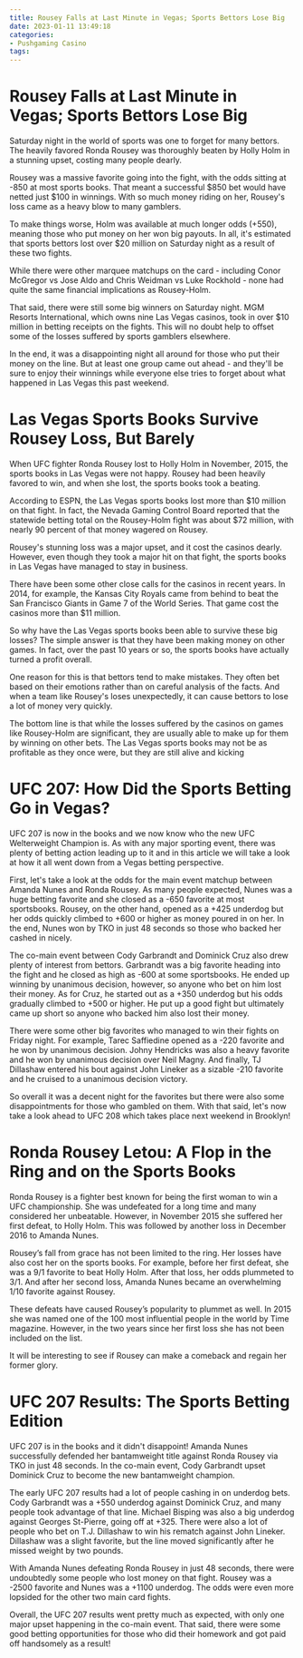 ```yaml
---
title: Rousey Falls at Last Minute in Vegas; Sports Bettors Lose Big 
date: 2023-01-11 13:49:18
categories:
- Pushgaming Casino
tags:
---
```



#  Rousey Falls at Last Minute in Vegas; Sports Bettors Lose Big 

Saturday night in the world of sports was one to forget for many bettors. The heavily favored Ronda Rousey was thoroughly beaten by Holly Holm in a stunning upset, costing many people dearly.

Rousey was a massive favorite going into the fight, with the odds sitting at -850 at most sports books. That meant a successful $850 bet would have netted just $100 in winnings. With so much money riding on her, Rousey's loss came as a heavy blow to many gamblers. 

To make things worse, Holm was available at much longer odds (+550), meaning those who put money on her won big payouts. In all, it's estimated that sports bettors lost over $20 million on Saturday night as a result of these two fights. 

While there were other marquee matchups on the card - including Conor McGregor vs Jose Aldo and Chris Weidman vs Luke Rockhold - none had quite the same financial implications as Rousey-Holm. 

That said, there were still some big winners on Saturday night. MGM Resorts International, which owns nine Las Vegas casinos, took in over $10 million in betting receipts on the fights. This will no doubt help to offset some of the losses suffered by sports gamblers elsewhere. 

In the end, it was a disappointing night all around for those who put their money on the line. But at least one group came out ahead - and they'll be sure to enjoy their winnings while everyone else tries to forget about what happened in Las Vegas this past weekend.

#  Las Vegas Sports Books Survive Rousey Loss, But Barely 

When UFC fighter Ronda Rousey lost to Holly Holm in November, 2015, the sports books in Las Vegas were not happy. Rousey had been heavily favored to win, and when she lost, the sports books took a beating.

According to ESPN, the Las Vegas sports books lost more than $10 million on that fight. In fact, the Nevada Gaming Control Board reported that the statewide betting total on the Rousey-Holm fight was about $72 million, with nearly 90 percent of that money wagered on Rousey.

Rousey's stunning loss was a major upset, and it cost the casinos dearly. However, even though they took a major hit on that fight, the sports books in Las Vegas have managed to stay in business.

There have been some other close calls for the casinos in recent years. In 2014, for example, the Kansas City Royals came from behind to beat the San Francisco Giants in Game 7 of the World Series. That game cost the casinos more than $11 million.

So why have the Las Vegas sports books been able to survive these big losses? The simple answer is that they have been making money on other games. In fact, over the past 10 years or so, the sports books have actually turned a profit overall.

One reason for this is that bettors tend to make mistakes. They often bet based on their emotions rather than on careful analysis of the facts. And when a team like Rousey's loses unexpectedly, it can cause bettors to lose a lot of money very quickly.

The bottom line is that while the losses suffered by the casinos on games like Rousey-Holm are significant, they are usually able to make up for them by winning on other bets. The Las Vegas sports books may not be as profitable as they once were, but they are still alive and kicking

#  UFC 207: How Did the Sports Betting Go in Vegas? 

UFC 207 is now in the books and we now know who the new UFC Welterweight Champion is. As with any major sporting event, there was plenty of betting action leading up to it and in this article we will take a look at how it all went down from a Vegas betting perspective.

First, let's take a look at the odds for the main event matchup between Amanda Nunes and Ronda Rousey. As many people expected, Nunes was a huge betting favorite and she closed as a -650 favorite at most sportsbooks. Rousey, on the other hand, opened as a +425 underdog but her odds quickly climbed to +600 or higher as money poured in on her. In the end, Nunes won by TKO in just 48 seconds so those who backed her cashed in nicely.

The co-main event between Cody Garbrandt and Dominick Cruz also drew plenty of interest from bettors. Garbrandt was a big favorite heading into the fight and he closed as high as -600 at some sportsbooks. He ended up winning by unanimous decision, however, so anyone who bet on him lost their money. As for Cruz, he started out as a +350 underdog but his odds gradually climbed to +500 or higher. He put up a good fight but ultimately came up short so anyone who backed him also lost their money.

There were some other big favorites who managed to win their fights on Friday night. For example, Tarec Saffiedine opened as a -220 favorite and he won by unanimous decision. Johny Hendricks was also a heavy favorite and he won by unanimous decision over Neil Magny. And finally, TJ Dillashaw entered his bout against John Lineker as a sizable -210 favorite and he cruised to a unanimous decision victory.

So overall it was a decent night for the favorites but there were also some disappointments for those who gambled on them. With that said, let's now take a look ahead to UFC 208 which takes place next weekend in Brooklyn!

#  Ronda Rousey Letou: A Flop in the Ring and on the Sports Books 

Ronda Rousey is a fighter best known for being the first woman to win a UFC championship. She was undefeated for a long time and many considered her unbeatable. However, in November 2015 she suffered her first defeat, to Holly Holm. This was followed by another loss in December 2016 to Amanda Nunes.

Rousey’s fall from grace has not been limited to the ring. Her losses have also cost her on the sports books. For example, before her first defeat, she was a 9/1 favorite to beat Holly Holm. After that loss, her odds plummeted to 3/1. And after her second loss, Amanda Nunes became an overwhelming 1/10 favorite against Rousey.

These defeats have caused Rousey’s popularity to plummet as well. In 2015 she was named one of the 100 most influential people in the world by Time magazine. However, in the two years since her first loss she has not been included on the list.

It will be interesting to see if Rousey can make a comeback and regain her former glory.

#  UFC 207 Results: The Sports Betting Edition

UFC 207 is in the books and it didn't disappoint! Amanda Nunes successfully defended her bantamweight title against Ronda Rousey via TKO in just 48 seconds. In the co-main event, Cody Garbrandt upset Dominick Cruz to become the new bantamweight champion.

The early UFC 207 results had a lot of people cashing in on underdog bets. Cody Garbrandt was a +550 underdog against Dominick Cruz, and many people took advantage of that line. Michael Bisping was also a big underdog against Georges St-Pierre, going off at +325. There were also a lot of people who bet on T.J. Dillashaw to win his rematch against John Lineker. Dillashaw was a slight favorite, but the line moved significantly after he missed weight by two pounds.

With Amanda Nunes defeating Ronda Rousey in just 48 seconds, there were undoubtedly some people who lost money on that fight. Rousey was a -2500 favorite and Nunes was a +1100 underdog. The odds were even more lopsided for the other two main card fights.

Overall, the UFC 207 results went pretty much as expected, with only one major upset happening in the co-main event. That said, there were some good betting opportunities for those who did their homework and got paid off handsomely as a result!
